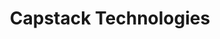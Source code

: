 ---
layout: startup_page
title: "Capstack Technologies"
id: "capstack.ai"
permalink: "/capstacktechnologiescapstack.ai04232025/"
website: "https://www.capstack.ai/"
funding_round: "Strategic Investment"
funding_amount: ""
investors: "Citi Ventures"
about: "Capstack Technologies is building the first integrated bank-to-bank loan marketplace, enabling cooperation across banks and financial services institutions to increase profitability and mitigate risk through asset diversification. It aims to redefine banking operations, enhance risk management, and deliver cutting-edge solutions for small and medium-sized banks."
markets: "Fintech, Financial Services, Other Financial Services, Business/Productivity Software"
hq: "Miami, Florida, United States"
founded_year: "2023"
linkedin: "https://www.linkedin.com/company/capstacktech"
twitter: "https://twitter.com/capstacktech"
instagram: ""
facebook: "https://www.facebook.com/capstacktech"
crunchbase: "https://www.crunchbase.com/organization/capstack"
pitchbook: "https://pitchbook.com/profiles/company/530853-13"

# SEO Optimization
meta_title: "Capstack Technologies - Strategic Investment"
meta_description: "Capstack Technologies, Capstack Technologies is building the first integrated bank-to-bank loan marketplace, enabling cooperation across banks and financial services institu..."
meta_keywords: "Capstack Technologies, Fintech, Financial Services, Other Financial Services, Business/Productivity Software, Strategic Investment funding"
canonical_url: "https://pkprojectstartups.github.io/projectstartups.com/capstacktechnologiescapstack.ai04232025/"
---
